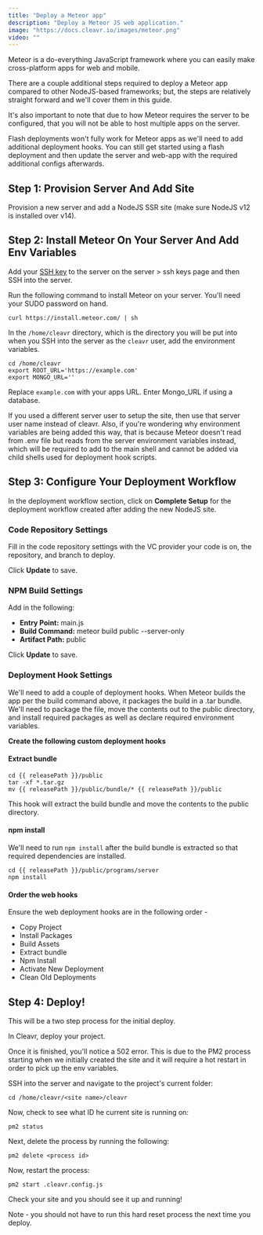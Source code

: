 ```yaml
---
title: "Deploy a Meteor app"
description: "Deploy a Meteor JS web application."
image: "https://docs.cleavr.io/images/meteor.png"
video: ""
---
```


Meteor is a do-everything JavaScript framework where you can easily make cross-platform apps for web and mobile.

There are a couple additional steps required to deploy a Meteor app compared to other NodeJS-based frameworks; but, the steps are relatively
straight forward and we'll cover them in this guide.

It's also important to note that due to how Meteor requires the server to be configured, that you will not be able to host multiple apps on the server.

<base-info>
Flash deployments won't fully work for Meteor apps as we'll need to add additional deployment hooks. You can still get started using a flash deployment and
then update the server and web-app with the required additional configs afterwards. 
</base-info>

## Step 1: Provision Server And Add Site

Provision a new server and add a NodeJS SSR site (make sure NodeJS v12 is installed over v14).

## Step 2: Install Meteor On Your Server And Add Env Variables

Add your [SSH key](/ssh-keys) to the server on the server > ssh keys page and then SSH into the server.

Run the following command to install Meteor on your server. You'll need your SUDO password on hand.

```
curl https://install.meteor.com/ | sh
```

In the `/home/cleavr` directory, which is the directory you will be put into when you SSH into the server as the `cleavr` user, add the environment variables.

```
cd /home/cleavr
export ROOT_URL='https://example.com'
export MONGO_URL=''
```

Replace `example.com` with your apps URL. Enter Mongo_URL if using a database.

<base-info>
If you used a different server user to setup the site, then use that server user name instead of cleavr. Also, if you're wondering why environment variables are being added this way, 
that is because Meteor doesn't read from .env file but reads from the server environment variables instead, which will be required to add to the main shell 
and cannot be added via child shells used for deployment hook scripts. 
</base-info>

## Step 3: Configure Your Deployment Workflow

In the deployment workflow section, click on **Complete Setup** for the deployment workflow created after adding the new NodeJS site.

### Code Repository Settings

Fill in the code repository settings with the VC provider your code is on, the repository, and branch to deploy.

Click **Update** to save.

### NPM Build Settings

Add in the following:

- **Entry Point:** main.js
- **Build Command:** meteor build public --server-only
- **Artifact Path:** public

Click **Update** to save.

### Deployment Hook Settings

We'll need to add a couple of deployment hooks. When Meteor builds the app per the build command above, it packages the build in a .tar bundle.
We'll need to package the file, move the contents out to the public directory, and install required packages as well as declare required environment
variables.

**Create the following custom deployment hooks**

#### Extract bundle

```bashscript
cd {{ releasePath }}/public
tar -xf *.tar.gz
mv {{ releasePath }}/public/bundle/* {{ releasePath }}/public
```

This hook will extract the build bundle and move the contents to the public directory.

#### npm install

We'll need to run `npm install` after the build bundle is extracted so that required dependencies are installed.

```bashscript
cd {{ releasePath }}/public/programs/server
npm install
```

#### Order the web hooks

Ensure the web deployment hooks are in the following order -

- Copy Project
- Install Packages
- Build Assets
- Extract bundle
- Npm Install
- Activate New Deployment
- Clean Old Deployments

## Step 4: Deploy!

This will be a two step process for the initial deploy.

In Cleavr, deploy your project.

Once it is finished, you'll notice a 502 error. This is due to the PM2 process starting when we initially created the site and it will require a
hot restart in order to pick up the env variables.

SSH into the server and navigate to the project's current folder:

`cd /home/cleavr/<site name>/cleavr`

Now, check to see what ID he current site is running on:

`pm2 status`

Next, delete the process by running the following:

`pm2 delete <process id>`

Now, restart the process:

`pm2 start .cleavr.config.js`

Check your site and you should see it up and running!

Note - you should not have to run this hard reset process the next time you deploy.
